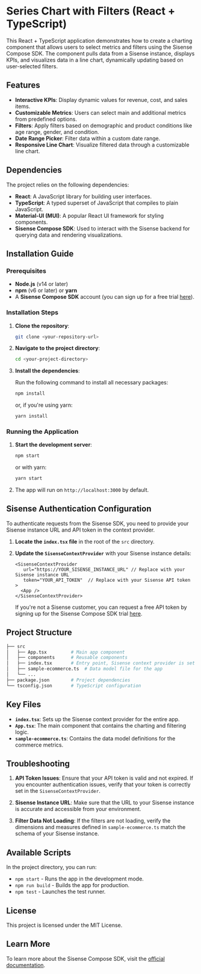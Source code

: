 # Series Chart with Filters (React + TypeScript)

This React + TypeScript application demonstrates how to create a charting component that allows users to select metrics and filters using the Sisense Compose SDK. The component pulls data from a Sisense instance, displays KPIs, and visualizes data in a line chart, dynamically updating based on user-selected filters.

## Features

- **Interactive KPIs**: Display dynamic values for revenue, cost, and sales items.
- **Customizable Metrics**: Users can select main and additional metrics from predefined options.
- **Filters**: Apply filters based on demographic and product conditions like age range, gender, and condition.
- **Date Range Picker**: Filter data within a custom date range.
- **Responsive Line Chart**: Visualize filtered data through a customizable line chart.

## Dependencies

The project relies on the following dependencies:

- **React**: A JavaScript library for building user interfaces.
- **TypeScript**: A typed superset of JavaScript that compiles to plain JavaScript.
- **Material-UI (MUI)**: A popular React UI framework for styling components.
- **Sisense Compose SDK**: Used to interact with the Sisense backend for querying data and rendering visualizations.

## Installation Guide

### Prerequisites

- **Node.js** (v14 or later)
- **npm** (v6 or later) or **yarn**
- A **Sisense Compose SDK** account (you can sign up for a free trial [here](https://www.sisense.com/platform/compose-sdk-free-trial/)).

### Installation Steps

1. **Clone the repository**:

   ```bash
   git clone <your-repository-url>
   ```

2. **Navigate to the project directory**:

   ```bash
   cd <your-project-directory>
   ```

3. **Install the dependencies**:

   Run the following command to install all necessary packages:

   ```bash
   npm install
   ```

   or, if you're using yarn:

   ```bash
   yarn install
   ```

### Running the Application

1. **Start the development server**:

   ```bash
   npm start
   ```

   or with yarn:

   ```bash
   yarn start
   ```

2. The app will run on `http://localhost:3000` by default.

## Sisense Authentication Configuration

To authenticate requests from the Sisense SDK, you need to provide your Sisense instance URL and API token in the context provider.

1. **Locate the `index.tsx` file** in the root of the `src` directory.
   
2. **Update the `SisenseContextProvider`** with your Sisense instance details:

   ```tsx
   <SisenseContextProvider
      url="https://YOUR_SISENSE_INSTANCE_URL" // Replace with your Sisense instance URL
      token="YOUR_API_TOKEN"  // Replace with your Sisense API token
   >
     <App />
   </SisenseContextProvider>
   ```

   If you're not a Sisense customer, you can request a free API token by signing up for the Sisense Compose SDK trial [here](https://www.sisense.com/platform/compose-sdk-free-trial/).

## Project Structure

```bash
├── src
│   ├── App.tsx         # Main app component
│   ├── components      # Reusable components
│   ├── index.tsx       # Entry point, Sisense context provider is set here
│   ├── sample-ecommerce.ts  # Data model file for the app
│   └── ...
├── package.json        # Project dependencies
└── tsconfig.json       # TypeScript configuration
```

## Key Files

- **`index.tsx`**: Sets up the Sisense context provider for the entire app.
- **`App.tsx`**: The main component that contains the charting and filtering logic.
- **`sample-ecommerce.ts`**: Contains the data model definitions for the commerce metrics.

## Troubleshooting

1. **API Token Issues**: Ensure that your API token is valid and not expired. If you encounter authentication issues, verify that your token is correctly set in the `SisenseContextProvider`.

2. **Sisense Instance URL**: Make sure that the URL to your Sisense instance is accurate and accessible from your environment.

3. **Filter Data Not Loading**: If the filters are not loading, verify the dimensions and measures defined in `sample-ecommerce.ts` match the schema of your Sisense instance.

## Available Scripts

In the project directory, you can run:

- `npm start` - Runs the app in the development mode.
- `npm run build` - Builds the app for production.
- `npm test` - Launches the test runner.

## License

This project is licensed under the MIT License.

## Learn More

To learn more about the Sisense Compose SDK, visit the [official documentation](https://sisense.dev/).